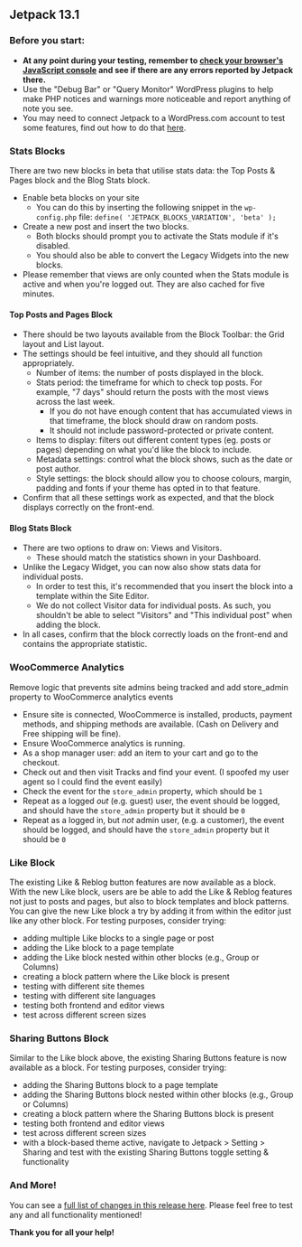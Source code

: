 ## Jetpack 13.1

### Before you start:

- **At any point during your testing, remember to [check your browser's JavaScript console](https://wordpress.org/support/article/using-your-browser-to-diagnose-javascript-errors/#step-3-diagnosis) and see if there are any errors reported by Jetpack there.**
- Use the "Debug Bar" or "Query Monitor" WordPress plugins to help make PHP notices and warnings more noticeable and report anything of note you see.
- You may need to connect Jetpack to a WordPress.com account to test some features, find out how to do that [here](https://jetpack.com/support/getting-started-with-jetpack/).

### Stats Blocks

There are two new blocks in beta that utilise stats data: the Top Posts & Pages block and the Blog Stats block.

- Enable beta blocks on your site
  - You can do this by inserting the following snippet in the `wp-config.php` file: `define( 'JETPACK_BLOCKS_VARIATION', 'beta' );`
- Create a new post and insert the two blocks.
  - Both blocks should prompt you to activate the Stats module if it's disabled.
  - You should also be able to convert the Legacy Widgets into the new blocks.
- Please remember that views are only counted when the Stats module is active and when you're logged out. They are also cached for five minutes.

#### Top Posts and Pages Block

- There should be two layouts available from the Block Toolbar: the Grid layout and List layout.
- The settings should be feel intuitive, and they should all function appropriately.
  - Number of items: the number of posts displayed in the block.
  - Stats period: the timeframe for which to check top posts. For example, "7 days" should return the posts with the most views across the last week.
    - If you do not have enough content that has accumulated views in that timeframe, the block should draw on random posts.
    - It should not include password-protected or private content.
  - Items to display: filters out different content types (eg. posts or pages) depending on what you'd like the block to include.
  - Metadata settings: control what the block shows, such as the date or post author.
  - Style settings: the block should allow you to choose colours, margin, padding and fonts if your theme has opted in to that feature.
- Confirm that all these settings work as expected, and that the block displays correctly on the front-end.

#### Blog Stats Block

- There are two options to draw on: Views and Visitors.
  - These should match the statistics shown in your Dashboard.
- Unlike the Legacy Widget, you can now also show stats data for individual posts.
  - In order to test this, it's recommended that you insert the block into a template within the Site Editor.
  - We do not collect Visitor data for individual posts. As such, you shouldn't be able to select "Visitors" and "This individual post" when adding the block.
- In all cases, confirm that the block correctly loads on the front-end and contains the appropriate statistic.

### WooCommerce Analytics

Remove logic that prevents site admins being tracked and add store_admin property to WooCommerce analytics events

- Ensure site is connected, WooCommerce is installed, products, payment methods, and shipping methods are available. (Cash on Delivery and Free shipping will be fine).
- Ensure WooCommerce analytics is running.
- As a shop manager user: add an item to your cart and go to the checkout.
- Check out and then visit Tracks and find your event. (I spoofed my user agent so I could find the event easily)
- Check the event for the `store_admin` property, which should be `1`
- Repeat as a logged _out_ (e.g. guest) user, the event should be logged, and should have the `store_admin` property but it should be `0`
- Repeat as a logged in, but _not_ admin user, (e.g. a customer), the event should be logged, and should have the `store_admin` property but it should be `0`

### Like Block 

The existing Like & Reblog button features are now available as a block. With the new Like block, users are be able to add the Like & Reblog features not just to posts and pages, but also to block templates and block patterns. You can give the new Like block a try by adding it from within the editor just like any other block. For testing purposes, consider trying:

- adding multiple Like blocks to a single page or post
- adding the Like block to a page template
- adding the Like block nested within other blocks (e.g., Group or Columns)
- creating a block pattern where the Like block is present
- testing with different site themes
- testing with different site languages
- testing both frontend and editor views
- test across different screen sizes

### Sharing Buttons Block

Similar to the Like block above, the existing Sharing Buttons feature is now available as a block. For testing purposes, consider trying:

- adding the Sharing Buttons block to a page template
- adding the Sharing Buttons block nested within other blocks (e.g., Group or Columns)
- creating a block pattern where the Sharing Buttons block is present
- testing both frontend and editor views
- test across different screen sizes
- with a block-based theme active, navigate to Jetpack > Setting > Sharing and test with the existing Sharing Buttons toggle setting & functionality

### And More!

You can see a [full list of changes in this release here](https://github.com/Automattic/jetpack-production/blob/trunk/CHANGELOG.md). Please feel free to test any and all functionality mentioned!

**Thank you for all your help!**
